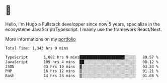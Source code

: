 # 👋 

Hello, i'm Hugo a Fullstack developper since now 5 years, specialize in the ecosysteme JavaScript/Typescript. I mainly use the framework React/Next.

More informations on my [portfolio](https://hcampos.fr)

<!--START_SECTION:waka-->

```txt
Total Time: 1,343 hrs 9 mins

TypeScript       1,082 hrs 9 mins████████████████████░░░░░   80.57 %
JavaScript       109 hrs 4 mins  ██░░░░░░░░░░░░░░░░░░░░░░░   08.12 %
JSON             43 hrs 19 mins  ▓░░░░░░░░░░░░░░░░░░░░░░░░   03.23 %
PHP              16 hrs 12 mins  ▒░░░░░░░░░░░░░░░░░░░░░░░░   01.21 %
Bash             14 hrs 28 mins  ▒░░░░░░░░░░░░░░░░░░░░░░░░   01.08 %
```

<!--END_SECTION:waka-->
